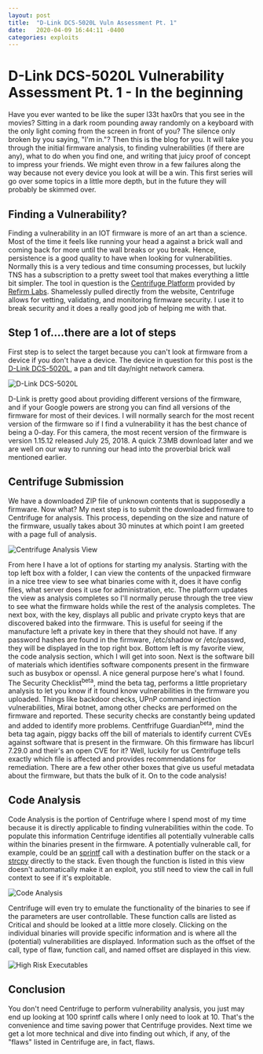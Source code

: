 ```yaml
---
layout: post
title:  "D-Link DCS-5020L Vuln Assessment Pt. 1"
date:   2020-04-09 16:44:11 -0400
categories: exploits
---
```


# D-Link DCS-5020L Vulnerability Assessment Pt. 1 - In the beginning

Have you ever wanted to be like the super l33t hax0rs that you see in the movies?
Sitting in a dark room pounding away randomly on a keyboard with the only light
coming from the screen in front of you? The silence only broken by you saying,
"I'm in."? Then this is the blog for you. It will take you through the initial
firmware analysis, to finding vulnerabilities (if there are any), what to do
when you find one, and writing that juicy proof of concept to impress your friends.
We might even throw in a few failures along the way because not every device you
look at will be a win. This first series will go over some topics in a little
more depth, but in the future they will probably be skimmed over.

## Finding a Vulnerability?
Finding a vulnerability in an IOT firmware is more of an art than a science. Most
of the time it feels like running your head a against a brick wall and coming back
for more until the wall breaks or you break. Hence, persistence is a good quality to have
when looking for vulnerabilities. Normally this is a very tedious and time consuming
processes, but luckily TNS has a subscription to a pretty sweet tool that makes
everything a little bit simpler. The tool in question is the
[Centrifuge Platform](https://refirmlabs.com/centrifuge-platform) provided by
[Refirm Labs](https://refirmlabs.com). Shamelessly pulled directly from the website,
Centrifuge allows for vetting, validating, and monitoring firmware security. I use
it to break security and it does a really good job of helping me with that.

## Step 1 of....there are a lot of steps
First step is to select the target because you can't look at firmware from a device
if you don't have a device. The device in question for this post is the
[D-Link DCS-5020L](https://support.dlink.com/ProductInfo.aspx?m=DCS-5020L), a
pan and tilt day/night network camera.

![D-Link DCS-5020L]({{site.baseurl}}/assets/images/dcs-5020l/dcs-5020L_1_img/DCS-5020L.png)

D-Link is pretty good about providing different versions of the firmware, and if
your Google powers are strong you can find all versions of the firmware for most
of their devices. I will normally search for the most recent version of the
firmware so if I find a vulnerability it has the best chance of being a 0-day.
For this camera, the most recent version of the firmware is version 1.15.12
released July 25, 2018. A quick 7.3MB download later and we are well on our way
to running our head into the proverbial brick wall mentioned earlier.

## Centrifuge Submission
We have a downloaded ZIP file of unknown contents that is supposedly a firmware.
 Now what? My next step is to submit the downloaded firmware to Centrifuge for
 analysis. This process, depending on the size and nature of the firmware,
 usually takes about 30 minutes at which point I am greeted with a page full of analysis.

![Centrifuge Analysis View]({{site.baseurl}}/assets/images/dcs-5020l/dcs-5020L_1_img/centrifuge_analysis.png)

From here I have a lot of options for starting my analysis. Starting with the top
left box with a folder, I can view the contents of the unpacked firmware in a nice
tree view to see what binaries come with it, does it have config files, what server
does it use for administration, etc. The platform updates the view as analysis completes
so I'll normally peruse through the tree view to see what the firmware holds while
the rest of the analysis completes. The next box, with the key,
displays all public and private crypto keys that are discovered baked into the
firmware. This is useful for seeing if the manufacture left a private key in
there that they should not have. If any password hashes are found in the
firmware, /etc/shadow or /etc/passwd, they will be displayed in the top right box.
Bottom left is
my favorite view, the code analysis section, which I will get into
soon. Next is the software bill of materials which identifies software components
present in the firmware such as busybox or openssl. A nice general purpose here's
what I found. The Security Checklist<sup>beta</sup>, mind the beta tag, performs
a little proprietary analysis to let you know if it found know vulnerabilities in
the firmware you uploaded. Things like backdoor checks, UPnP command injection
vulnerabilities, Mirai botnet, among other checks are performed on the firmware
and reported. These security checks are constantly being updated and added to identify
more problems. Centfrifuge Guardian<sup>beta</sup>, mind the beta tag again, piggy backs off the
bill of materials to identify current CVEs against software that is present in the
firmware. Oh this firmware has libcurl 7.29.0 and their's an open CVE for it? Well,
luckily for us Centrifuge tells exactly which file is affected and provides recommendations
for remediation. There are a few other other boxes that give us useful metadata
about the firmware, but thats the bulk of it. On to the code analysis!

## Code Analysis
Code Analysis is the portion of Centrifuge where I spend most of my time because
it is directly applicable to finding vulnerabilities within the code. To populate
this information Centrifuge identifies all potentially vulnerable calls within the
binaries present in the firmware. A potentially vulnerable call, for example, could
be an [sprintf](http://www.cplusplus.com/reference/cstdio/sprintf/) call with a destination
buffer on the stack or a [strcpy](http://www.cplusplus.com/reference/cstring/strcpy/)
directly to the stack. Even though the function is listed in this view doesn't
automatically make it an exploit, you still need to view the call in full context
to see if it's exploitable.

![Code Analysis]({{site.baseurl}}/assets/images/dcs-5020l/dcs-5020L_1_img/high_risk.png)

Centrifuge will even try to emulate the functionality of the binaries to see if
the parameters are user controllable. These function calls are listed as Critical
and should be looked at a little more closely. Clicking on the individual binaries
will provide specific information and is where all the (potential) vulnerabilities
are displayed. Information such as the offset of the call, type of flaw, function
call, and named offset are displayed in this view.

![High Risk Executables]({{site.baseurl}}/assets/images/dcs-5020l/dcs-5020L_1_img/alphapd.png)

## Conclusion
You don't need Centrifuge to perform vulnerability analysis, you just may end up
looking at 100 sprintf calls where I only need to look at 10. That's the convenience
and time saving power that Centrifuge provides. Next time we get a lot more
technical and dive into finding out which, if any, of the "flaws" listed in Centrifuge
are, in fact, flaws.
